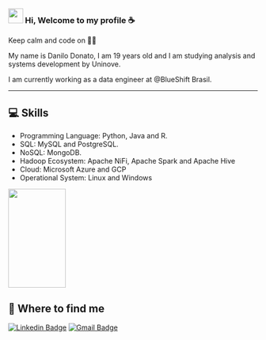 ### <img src="https://media.giphy.com/media/hvRJCLFzcasrR4ia7z/giphy.gif" width="30px"> Hi, Welcome to my profile :coffee: 

Keep calm and code on :man_technologist:
  
My name is Danilo Donato, I am 19 years old and I am studying analysis and systems development by Uninove. 

I am currently working as a data engineer at @BlueShift Brasil.

----
## :computer: Skills
* Programming Language: Python, Java and R.
* SQL: MySQL and PostgreSQL.
* NoSQL: MongoDB.
* Hadoop Ecosystem: Apache NiFi, Apache Spark and Apache Hive
* Cloud: Microsoft Azure and GCP
* Operational System: Linux and Windows

<p>
  <img 
       width="48%" 
       min-width="420px" 
       height="200px" 
       align="center" 
       src="https://github-readme-stats.vercel.app/api?username=danilo8br&show_icons=true&theme=radical&text_color=999&title_color=fff&icon_color=7f9&bg_color=222&cache_seconds=2500&hide_border=true"/>
      
</p>

## :mag_right: Where to find me

[![Linkedin Badge](https://img.shields.io/badge/-Danilo%20Donato-blue?style=flat-square&logo=Linkedin&logoColor=white&link=https://www.linkedin.com/in/danilodonato/)](https://www.linkedin.com/in/danilodonato/)
[![Gmail Badge](https://img.shields.io/badge/-danilodonato888@gmail.com-D14836?style=flat-square&logo=Gmail&logoColor=white)](mailto:danilodonato888@gmail.com)

